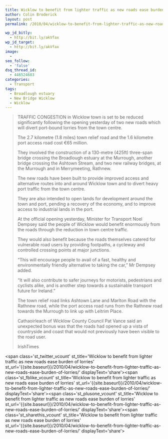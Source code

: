 ```yaml
---
title: Wicklow to benefit from lighter traffic as new roads ease burden of lorries
author: Colin Broderick
layout: post
permalink: /2010/04/wicklow-to-benefit-from-lighter-traffic-as-new-roads-ease-burden-of-lorries/

wp_jd_bitly:
  - http://bit.ly/akVfax
wp_jd_target:
  - http://bit.ly/akVfax
image:
  - 
seo_follow:
  - 'false'
dsq_thread_id:
  - 446524683
categories:
  - Transport
tags:
  - Broadlough estuary
  - New Bridge Wicklow
  - Wicklow
---
```

> TRAFFIC CONGESTION in Wicklow town is set to be reduced significantly following the opening yesterday of two new roads which will divert port-bound lorries from the town centre.
> 
> The 2.7 kilometre (1.8 miles) town relief road and the 1.6 kilometre port access road cost €65 million.
> 
> They involved the construction of a 130-metre (425ft) three-span bridge crossing the Broadlough estuary at the Murrough, another bridge crossing the Ashtown Stream, and two new railway bridges, at the Murrough and in Merrymeeting, Rathnew.
> 
> <!--more-->
> 
>   
> The new roads have been built to provide improved access and alternative routes into and around Wicklow town and to divert heavy port traffic from the town centre.
> 
> They are also intended to open lands for development around the town and port, pending a recovery of the economy, and to improve access to industrial lands in the port.
> 
> At the official opening yesterday, Minister for Transport Noel Dempsey said the people of Wicklow would benefit enormously from the roads through the reduction in town centre traffic.
> 
> They would also benefit because the roads themselves catered for vulnerable road users by providing footpaths, a cycleway and controlled crossing points at major junctions.
> 
> “This will encourage people to avail of a fast, healthy and environmentally friendly alternative to taking the car,” Mr Dempsey added.
> 
> “It will also contribute to safer journeys for motorists, pedestrians and cyclists alike, and is another step towards a sustainable transport future for Ireland.”
> 
> The town relief road links Ashtown Lane and Marlton Road with the Rathnew road, while the port access road runs from the Rathnew road towards the Murrough to link up with Leitrim Place.
> 
> Cathaoirleach of Wicklow County Council Pat Vance said an unexpected bonus was that the roads had opened up a vista of countryside and coast that would not previously have been visible to the road user.
> 
> IrishTimes

<span class='st\_twitter\_vcount' st\_title='Wicklow to benefit from lighter traffic as new roads ease burden of lorries' st\_url='{{site.baseurl}}/2010/04/wicklow-to-benefit-from-lighter-traffic-as-new-roads-ease-burden-of-lorries/' displayText='share'></span><span class='st\_fblike\_vcount' st\_title='Wicklow to benefit from lighter traffic as new roads ease burden of lorries' st\_url='{{site.baseurl}}/2010/04/wicklow-to-benefit-from-lighter-traffic-as-new-roads-ease-burden-of-lorries/' displayText='share'></span><span class='st\_plusone\_vcount' st\_title='Wicklow to benefit from lighter traffic as new roads ease burden of lorries' st\_url='{{site.baseurl}}/2010/04/wicklow-to-benefit-from-lighter-traffic-as-new-roads-ease-burden-of-lorries/' displayText='share'></span><span class='st\_sharethis\_vcount' st\_title='Wicklow to benefit from lighter traffic as new roads ease burden of lorries' st\_url='{{site.baseurl}}/2010/04/wicklow-to-benefit-from-lighter-traffic-as-new-roads-ease-burden-of-lorries/' displayText='share'></span>